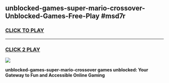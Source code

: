 
## unblocked-games-super-mario-crossover-Unblocked-Games-Free-Play #msd7r
<h3>
<a href="https://us.freeplayer.one?title=unblocked-games-super-mario-crossover&ref=9M">CLICK TO PLAY</a></h3>
<hr>

<h3>
<a href="https://us.freeplayer.one?title=unblocked-games-super-mario-crossover&ref=9M">CLICK 2 PLAY</a>
  
</h3>

<a href="https://us.freeplayer.one?title=unblocked-games-super-mario-crossover&ref=9M"><img src="https://clearcache.store/games.png"></a>


**unblocked-games-super-mario-crossover games unblocked: Your Gateway to Fun and Accessible Online Gaming**
